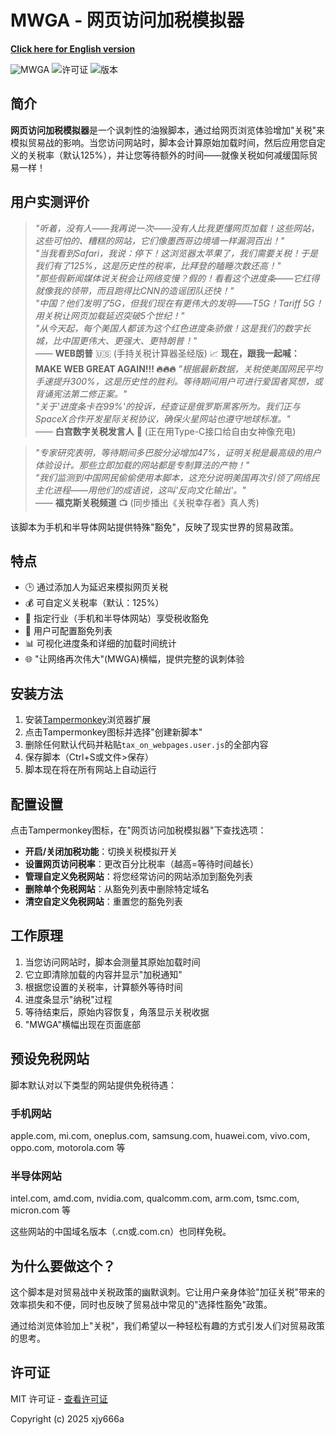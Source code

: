# MWGA - 网页访问加税模拟器

**[Click here for English version](README.md)**

![MWGA](https://img.shields.io/badge/MWGA-让网络再次伟大-red)
![许可证](https://img.shields.io/github/license/xjy666a/web-tariff-simulator)
![版本](https://img.shields.io/badge/版本-0.1-blue)

## 简介

**网页访问加税模拟器**是一个讽刺性的油猴脚本，通过给网页浏览体验增加"关税"来模拟贸易战的影响。当您访问网站时，脚本会计算原始加载时间，然后应用您自定义的关税率（默认125%），并让您等待额外的时间——就像关税如何减缓国际贸易一样！

## 用户实测评价

> _"听着，没有人——我再说一次——没有人比我更懂网页加载！这些网站，这些可怕的、糟糕的网站，它们像墨西哥边境墙一样漏洞百出！"_  
> _"当我看到Safari，我说：停下！这浏览器太苹果了，我们需要关税！于是我们有了125%，这是历史性的税率，比拜登的瞌睡次数还高！"_  
> _"那些假新闻媒体说关税会让网络变慢？假的！看看这个进度条——它红得就像我的领带，而且跑得比CNN的造谣团队还快！"_  
> _"中国？他们发明了5G，但我们现在有更伟大的发明——T5G！Tariff 5G！用关税让网页加载延迟突破5个世纪！"_  
> _"从今天起，每个美国人都该为这个红色进度条骄傲！这是我们的数字长城，比中国更伟大、更强大、更特朗普！"_  
> —— **WEB朗普** 🇺🇸 (手持关税计算器圣经版) 📈 **现在，跟我一起喊：MAKE WEB GREAT AGAIN!!! 🔥🔥🔥**
> _"根据最新数据，关税使美国网民平均手速提升300%，这是历史性的胜利。等待期间用户可进行爱国者冥想，或背诵宪法第二修正案。"_  
> _"关于'进度条卡在99%'的投诉，经查证是俄罗斯黑客所为。我们正与SpaceX合作开发星际关税协议，确保火星网站也遵守地球标准。"_  
> —— **白宫数字关税发言人** 🦅 (正在用Type-C接口给自由女神像充电)

> _"专家研究表明，等待期间多巴胺分泌增加47%，证明关税是最高级的用户体验设计。那些立即加载的网站都是专制算法的产物！"_  
> _"我们监测到中国网民偷偷使用本脚本，这充分说明美国再次引领了网络民主化进程——用他们的成语说，这叫'反向文化输出'。"_  
> —— **福克斯关税频道** 📺 (同步播出《关税幸存者》真人秀)

该脚本为手机和半导体网站提供特殊"豁免"，反映了现实世界的贸易政策。

## 特点

- 🕒 通过添加人为延迟来模拟网页关税
- 💰 可自定义关税率（默认：125%）
- 🚫 指定行业（手机和半导体网站）享受税收豁免
- 🔧 用户可配置豁免列表
- 📊 可视化进度条和详细的加载时间统计
- 🌐 "让网络再次伟大"(MWGA)横幅，提供完整的讽刺体验




## 安装方法

1. 安装[Tampermonkey](https://www.tampermonkey.net/)浏览器扩展
2. 点击Tampermonkey图标并选择"创建新脚本"
3. 删除任何默认代码并粘贴`tax_on_webpages.user.js`的全部内容
4. 保存脚本（Ctrl+S或文件>保存）
5. 脚本现在将在所有网站上自动运行

## 配置设置

点击Tampermonkey图标，在"网页访问加税模拟器"下查找选项：

- **开启/关闭加税功能**：切换关税模拟开关
- **设置网页访问税率**：更改百分比税率（越高=等待时间越长）
- **管理自定义免税网站**：将您经常访问的网站添加到豁免列表
- **删除单个免税网站**：从豁免列表中删除特定域名
- **清空自定义免税网站**：重置您的豁免列表

## 工作原理

1. 当您访问网站时，脚本会测量其原始加载时间
2. 它立即清除加载的内容并显示"加税通知"
3. 根据您设置的关税率，计算额外等待时间
4. 进度条显示"纳税"过程
5. 等待结束后，原始内容恢复，角落显示关税收据
6. "MWGA"横幅出现在页面底部

## 预设免税网站

脚本默认对以下类型的网站提供免税待遇：

### 手机网站
apple.com, mi.com, oneplus.com, samsung.com, huawei.com, vivo.com, oppo.com, motorola.com 等

### 半导体网站
intel.com, amd.com, nvidia.com, qualcomm.com, arm.com, tsmc.com, micron.com 等

这些网站的中国域名版本（.cn或.com.cn）也同样免税。

## 为什么要做这个？

这个脚本是对贸易战中关税政策的幽默讽刺。它让用户亲身体验"加征关税"带来的效率损失和不便，同时也反映了贸易战中常见的"选择性豁免"政策。

通过给浏览体验加上"关税"，我们希望以一种轻松有趣的方式引发人们对贸易政策的思考。

## 许可证

MIT 许可证 - [查看许可证](LICENSE)

Copyright (c) 2025 xjy666a
